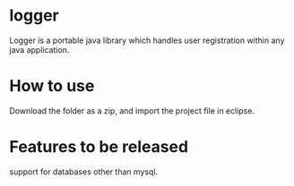 # logger
Logger is a portable java library which handles user registration within any java application. 

# How to use

Download the folder as a zip, and import the project file in eclipse.

# Features to be released

support for databases other than mysql.
